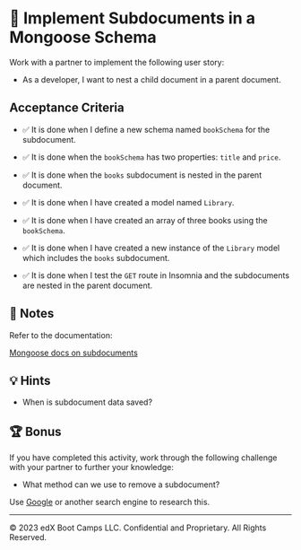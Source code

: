 # 📖 Implement Subdocuments in a Mongoose Schema

Work with a partner to implement the following user story:

* As a developer, I want to nest a child document in a parent document.

## Acceptance Criteria

* ✅ It is done when I define a new schema named `bookSchema` for the subdocument.

* ✅ It is done when the `bookSchema` has two properties: `title` and `price`.

* ✅ It is done when the `books` subdocument is nested in the parent document.

* ✅ It is done when I have created a model named `Library`.

* ✅ It is done when I have created an array of three books using the `bookSchema`.

* ✅ It is done when I have created a new instance of the `Library` model which includes the `books` subdocument.

* ✅ It is done when I test the `GET` route in Insomnia and the subdocuments are nested in the parent document.

## 📝 Notes

Refer to the documentation:

[Mongoose docs on subdocuments](https://mongoosejs.com/docs/subdocs.html)

## 💡 Hints

* When is subdocument data saved?

## 🏆 Bonus

If you have completed this activity, work through the following challenge with your partner to further your knowledge:

* What method can we use to remove a subdocument?

Use [Google](https://www.google.com) or another search engine to research this.

---
© 2023 edX Boot Camps LLC. Confidential and Proprietary. All Rights Reserved.
